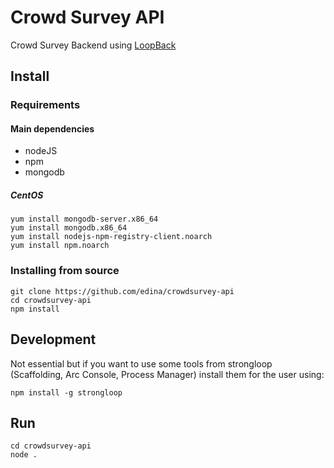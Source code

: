 Crowd Survey API
================

Crowd Survey Backend using [LoopBack](https://strongloop.com/node-js/loopback-framework/)

Install
-------

### Requirements

#### Main dependencies
- nodeJS
- npm
- mongodb


##### CentOS
```
yum install mongodb-server.x86_64
yum install mongodb.x86_64
yum install nodejs-npm-registry-client.noarch
yum install npm.noarch
```


### Installing from source

```
git clone https://github.com/edina/crowdsurvey-api
cd crowdsurvey-api
npm install
```

Development
-----------

Not essential but if you want to use some tools from strongloop (Scaffolding, Arc Console, Process Manager) install them for the user using:

```
npm install -g strongloop
```



Run
---

```
cd crowdsurvey-api
node .
```